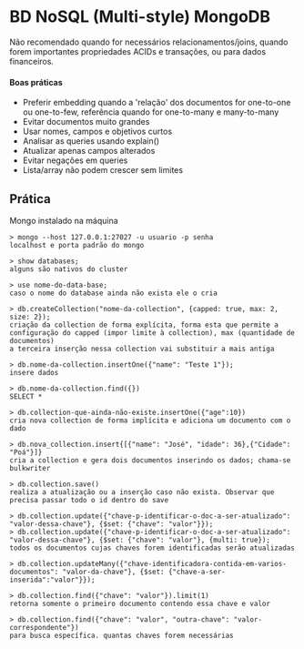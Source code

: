 # BD NoSQL (Multi-style) MongoDB

Não recomendado quando for necessários relacionamentos/joins, quando forem importantes propriedades ACIDs e transações, ou para dados financeiros.

#### Boas práticas

- Preferir embedding quando a 'relação' dos documentos for one-to-one ou one-to-few, referência quando for one-to-many e many-to-many
- Evitar documentos muito grandes
- Usar nomes, campos e objetivos curtos
- Analisar as queries usando explain()
- Atualizar apenas campos alterados
- Evitar negações em queries
- Lista/array não podem crescer sem limites

## Prática

Mongo instalado na máquina

~~~MongoDB
> mongo --host 127.0.0.1:27027 -u usuario -p senha
localhost e porta padrão do mongo

> show databases;
alguns são nativos do cluster

> use nome-do-data-base;
caso o nome do database ainda não exista ele o cria

> db.createCollection("nome-da-collection", {capped: true, max: 2, size: 2});
criação da collection de forma explícita, forma esta que permite a configuração do capped (impor limite à collection), max (quantidade de documentos)
a terceira inserção nessa collection vai substituir a mais antiga

> db.nome-da-collection.insertOne({"name": "Teste 1"});
insere dados

> db.nome-da-collection.find({})
SELECT *

> db.collection-que-ainda-não-existe.insertOne({"age":10})
cria nova collection de forma implícita e adiciona um documento com o dado

> db.nova_collection.insert{[{"name": "José", "idade": 36},{"Cidade": "Poá"}]}
cria a collection e gera dois documentos inserindo os dados; chama-se bulkwriter

> db.collection.save()
realiza a atualização ou a inserção caso não exista. Observar que precisa passar todo o id dentro do save

> db.collection.update({"chave-p-identificar-o-doc-a-ser-atualizado": "valor-dessa-chave"}, {$set: {"chave": "valor"}});
> db.collection.update({"chave-p-identificar-o-doc-a-ser-atualizado": "valor-dessa-chave"}, {$set: {"chave": "valor"}, {multi: true});
todos os documentos cujas chaves forem identificadas serão atualizadas

> db.collection.updateMany({"chave-identificadora-contida-em-varios-documentos": "valor-da-chave"}, {$set: {"chave-a-ser-inserida":"valor"}});

> db.collection.find({"chave": "valor"}).limit(1)
retorna somente o primeiro documento contendo essa chave e valor

> db.collection.find({"chave": "valor", "outra-chave": "valor-correspondente"})
para busca específica. quantas chaves forem necessárias
